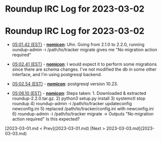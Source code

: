# Roundup IRC Log for 2023-03-02 #
# Roundup IRC Log for 2023-03-02
* <a href="#05:01.42" id="05:01.42">05:01.42 (EST)</a> - __[nomicon](https://github.com/nomicon)__: Uhn. Going from 2.1.0 to 2.2.0, running oundup-admin -i /path/to/tracker migrate gives me "No migration action required"

* <a href="#05:02.41" id="05:02.41">05:02.41 (EST)</a> - __[nomicon](https://github.com/nomicon)__: I would expect it to perform some migrations since there are schema changes. I've not modified the db in some other interface, and I'm using postgresql backend.
* <a href="#05:02.54" id="05:02.54">05:02.54 (EST)</a> - __[nomicon](https://github.com/nomicon)__: postgresql version 10.23.

* <a href="#05:06.10" id="05:06.10">05:06.10 (EST)</a> - __[nomicon](https://github.com/nomicon)__: Steps taken: 1. Downloaded & extracted roundup-2.2.0.tar.gz. 2) python3 setup.py install 3) systemctl stop roundup 4) roundup-admin -i /path/to/tracker updateconfig newconfig.ini 5) replaced /path/to/tracker/config.ini with newconfig.ini 6) roundup-admin -i /path/to/tracker migrate -> Outputs "No migration action required"   Is this expected?

<div class="inpage-footer">
[2023-03-01.md < Prev](2023-03-01.md)
[Next > 2023-03-03.md](2023-03-03.md)
</div>
